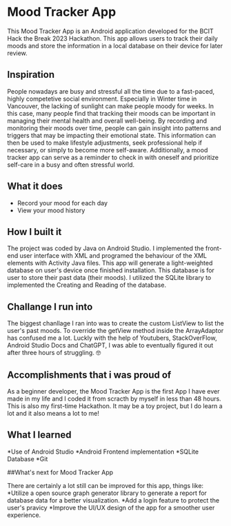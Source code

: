# Mood Tracker App

This Mood Tracker App is an Android application developed for the BCIT Hack the Break 2023 Hackathon. This app allows users to track their daily moods and store the information in a local database on their device for later review. 


## Inspiration

People nowadays are busy and stressful all the time due to a fast-paced, highly competetive social environment. Especially in Winter time in Vancouver, the lacking of sunlight can make people moody for weeks. In this case, many people find that tracking their moods can be important in managing their mental health and overall well-being. By recording and monitoring their moods over time, people can gain insight into patterns and triggers that may be impacting their emotional state. This information can then be used to make lifestyle adjustments, seek professional help if necessary, or simply to become more self-aware. Additionally, a mood tracker app can serve as a reminder to check in with oneself and prioritize self-care in a busy and often stressful world.


## What it does

* Record your mood for each day
* View your mood history

## How I built it 

The project was coded by Java on Android Studio. I implemented the front-end user interface with XML and programed the behaviour of the XML elements with Activity Java files. This app will generate a light-weighted database on user's device once finished installation. This database is for user to store their past data (their moods). I utilized the SQLite library to implemented the Creating and Reading of the database.

## Challange I run into 

The biggest chanllage I ran into was to create the custom ListView to list the user's past moods. To override the getView method inside the ArrayAdaptor has confused me a lot. Luckly with the help of Youtubers, StackOverFlow, Android Studio Docs and ChatGPT, I was able to eventually figured it out after three hours of struggling. 🤓

## Accomplishments that i was proud of

As a beginner developer, the Mood Tracker App is the first App I have ever made in my life and I coded it from scracth by myself in less than 48 hours. This is also my first-time Hackathon. It may be a toy project, but I do learn a lot and it also means a lot to me!

## What I learned

*Use of Android Studio
*Android Frontend implementation
*SQLite Database
*Git

##What's next for Mood Tracker App

There are certainly a lot still can be improved for this app, things like:
*Utilize a open source graph generator library to generate a report for database data for a better visualization. 
*Add a login feature to protect the user's pravicy
*Improve the UI/UX design of the app for a smoother user experience. 
